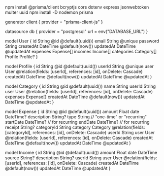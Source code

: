 npm install @prisma/client bcryptjs cors dotenv express jsonwebtoken multer uuid
npm install -D nodemon prisma


generator client {
  provider = "prisma-client-js"
}

datasource db {
  provider = "postgresql"
  url      = env("DATABASE_URL")
}

model User {
  id        String   @id @default(uuid())
  email     String   @unique
  password  String
  createdAt DateTime @default(now())
  updatedAt DateTime @updatedAt
  expenses  Expense[]
  incomes   Income[]
  categories Category[]
  Profile   Profile?
}

model Profile {
  id        String   @id @default(uuid())
  userId    String   @unique
  user      User     @relation(fields: [userId], references: [id], onDelete: Cascade)
  createdAt DateTime @default(now())
  updatedAt DateTime @updatedAt
}

model Category {
  id          String   @id @default(uuid())
  name        String
  userId      String
  user        User     @relation(fields: [userId], references: [id], onDelete: Cascade)
  expenses    Expense[]
  createdAt   DateTime @default(now())
  updatedAt   DateTime @updatedAt
}

model Expense {
  id          String   @id @default(uuid())
  amount      Float
  date        DateTime?
  description String?
  type        String   // "one-time" or "recurring"
  startDate   DateTime? // for recurring
  endDate     DateTime? // for recurring
  receipt     String?
  categoryId  String
  category    Category @relation(fields: [categoryId], references: [id], onDelete: Cascade)
  userId      String
  user        User     @relation(fields: [userId], references: [id], onDelete: Cascade)
  createdAt   DateTime @default(now())
  updatedAt   DateTime @updatedAt
}

model Income {
  id          String   @id @default(uuid())
  amount      Float
  date        DateTime
  source      String?
  description String?
  userId      String
  user        User     @relation(fields: [userId], references: [id], onDelete: Cascade)
  createdAt   DateTime @default(now())
  updatedAt   DateTime @updatedAt
}